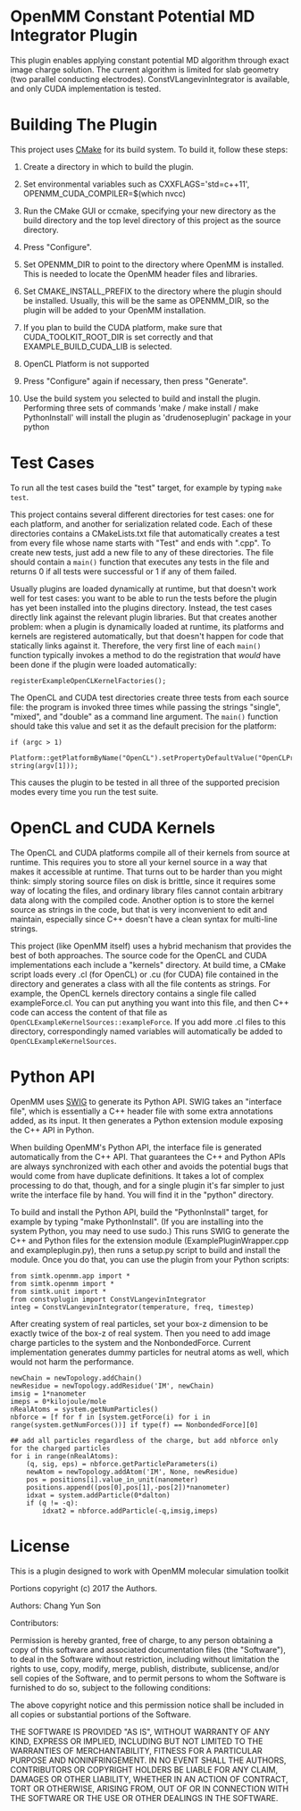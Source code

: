 OpenMM Constant Potential MD Integrator Plugin
=====================

This plugin enables applying constant potential MD algorithm through exact image charge solution.
The current algorithm is limited for slab geometry (two parallel conducting electrodes).
ConstVLangevinIntegrator is available, and only CUDA implementation is tested.

Building The Plugin
===================

This project uses [CMake](http://www.cmake.org) for its build system.  To build it, follow these
steps:

1. Create a directory in which to build the plugin.

2. Set environmental variables such as CXXFLAGS='std=c++11', OPENMM_CUDA_COMPILER=$(which nvcc)

3. Run the CMake GUI or ccmake, specifying your new directory as the build directory and the top
level directory of this project as the source directory.

4. Press "Configure".

5. Set OPENMM_DIR to point to the directory where OpenMM is installed.  This is needed to locate
the OpenMM header files and libraries.

6. Set CMAKE_INSTALL_PREFIX to the directory where the plugin should be installed.  Usually,
this will be the same as OPENMM_DIR, so the plugin will be added to your OpenMM installation.

7. If you plan to build the CUDA platform, make sure that CUDA_TOOLKIT_ROOT_DIR is set correctly
and that EXAMPLE_BUILD_CUDA_LIB is selected.

8. OpenCL Platform is not supported

9. Press "Configure" again if necessary, then press "Generate".

10. Use the build system you selected to build and install the plugin.
Performing three sets of commands 'make / make install / make PythonInstall' will install the plugin
as 'drudenoseplugin' package in your python



Test Cases
==========

To run all the test cases build the "test" target, for example by typing `make test`.

This project contains several different directories for test cases: one for each platform, and
another for serialization related code.  Each of these directories contains a CMakeLists.txt file
that automatically creates a test from every file whose name starts with "Test" and ends with
".cpp".  To create new tests, just add a new file to any of these directories.  The file should
contain a `main()` function that executes any tests in the file and returns 0 if all tests were
successful or 1 if any of them failed.

Usually plugins are loaded dynamically at runtime, but that doesn't work well for test cases:
you want to be able to run the tests before the plugin has yet been installed into the plugins
directory.  Instead, the test cases directly link against the relevant plugin libraries.  But
that creates another problem: when a plugin is dynamically loaded at runtime, its platforms and
kernels are registered automatically, but that doesn't happen for code that statically links
against it.  Therefore, the very first line of each `main()` function typically invokes a method
to do the registration that _would_ have been done if the plugin were loaded automatically:

    registerExampleOpenCLKernelFactories();

The OpenCL and CUDA test directories create three tests from each source file: the program is
invoked three times while passing the strings "single", "mixed", and "double" as a command line
argument.  The `main()` function should take this value and set it as the default precision for
the platform:

    if (argc > 1)
        Platform::getPlatformByName("OpenCL").setPropertyDefaultValue("OpenCLPrecision", string(argv[1]));

This causes the plugin to be tested in all three of the supported precision modes every time you
run the test suite.


OpenCL and CUDA Kernels
=======================

The OpenCL and CUDA platforms compile all of their kernels from source at runtime.  This
requires you to store all your kernel source in a way that makes it accessible at runtime.  That
turns out to be harder than you might think: simply storing source files on disk is brittle,
since it requires some way of locating the files, and ordinary library files cannot contain
arbitrary data along with the compiled code.  Another option is to store the kernel source as
strings in the code, but that is very inconvenient to edit and maintain, especially since C++
doesn't have a clean syntax for multi-line strings.

This project (like OpenMM itself) uses a hybrid mechanism that provides the best of both
approaches.  The source code for the OpenCL and CUDA implementations each include a "kernels"
directory.  At build time, a CMake script loads every .cl (for OpenCL) or .cu (for CUDA) file
contained in the directory and generates a class with all the file contents as strings.  For
example, the OpenCL kernels directory contains a single file called exampleForce.cl.  You can
put anything you want into this file, and then C++ code can access the content of that file
as `OpenCLExampleKernelSources::exampleForce`.  If you add more .cl files to this directory,
correspondingly named variables will automatically be added to `OpenCLExampleKernelSources`.


Python API
==========

OpenMM uses [SWIG](http://www.swig.org) to generate its Python API.  SWIG takes an "interface
file", which is essentially a C++ header file with some extra annotations added, as its input.
It then generates a Python extension module exposing the C++ API in Python.

When building OpenMM's Python API, the interface file is generated automatically from the C++
API.  That guarantees the C++ and Python APIs are always synchronized with each other and avoids
the potential bugs that would come from have duplicate definitions.  It takes a lot of complex
processing to do that, though, and for a single plugin it's far simpler to just write the
interface file by hand.  You will find it in the "python" directory.

To build and install the Python API, build the "PythonInstall" target, for example by typing
"make PythonInstall".  (If you are installing into the system Python, you may need to use sudo.)
This runs SWIG to generate the C++ and Python files for the extension module
(ExamplePluginWrapper.cpp and exampleplugin.py), then runs a setup.py script to build and
install the module.  Once you do that, you can use the plugin from your Python scripts:

    from simtk.openmm.app import *
    from simtk.openmm import *
    from simtk.unit import *
    from constvplugin import ConstVLangevinIntegrator
    integ = ConstVLangevinIntegrator(temperature, freq, timestep)

After creating system of real particles, set your box-z dimension to be exactly twice of the box-z of real system.
Then you need to add image charge particles to the system and the NonbondedForce.
Current implementation generates dummy particles for neutral atoms as well, which would not harm the performance.

    newChain = newTopology.addChain()
    newResidue = newTopology.addResidue('IM', newChain)
    imsig = 1*nanometer
    imeps = 0*kilojoule/mole
    nRealAtoms = system.getNumParticles()
    nbforce = [f for f in [system.getForce(i) for i in range(system.getNumForces())] if type(f) == NonbondedForce][0]

    ## add all particles regardless of the charge, but add nbforce only for the charged particles
    for i in range(nRealAtoms):
        (q, sig, eps) = nbforce.getParticleParameters(i)
        newAtom = newTopology.addAtom('IM', None, newResidue)
        pos = positions[i].value_in_unit(nanometer)
        positions.append((pos[0],pos[1],-pos[2])*nanometer)
        idxat = system.addParticle(0*dalton)
        if (q != -q):
            idxat2 = nbforce.addParticle(-q,imsig,imeps)


License
=======

This is a plugin designed to work with OpenMM molecular simulation toolkit

Portions copyright (c) 2017 the Authors.

Authors: Chang Yun Son

Contributors:

Permission is hereby granted, free of charge, to any person obtaining a
copy of this software and associated documentation files (the "Software"),
to deal in the Software without restriction, including without limitation
the rights to use, copy, modify, merge, publish, distribute, sublicense,
and/or sell copies of the Software, and to permit persons to whom the
Software is furnished to do so, subject to the following conditions:

The above copyright notice and this permission notice shall be included in
all copies or substantial portions of the Software.

THE SOFTWARE IS PROVIDED "AS IS", WITHOUT WARRANTY OF ANY KIND, EXPRESS OR
IMPLIED, INCLUDING BUT NOT LIMITED TO THE WARRANTIES OF MERCHANTABILITY,
FITNESS FOR A PARTICULAR PURPOSE AND NONINFRINGEMENT. IN NO EVENT SHALL
THE AUTHORS, CONTRIBUTORS OR COPYRIGHT HOLDERS BE LIABLE FOR ANY CLAIM,
DAMAGES OR OTHER LIABILITY, WHETHER IN AN ACTION OF CONTRACT, TORT OR
OTHERWISE, ARISING FROM, OUT OF OR IN CONNECTION WITH THE SOFTWARE OR THE
USE OR OTHER DEALINGS IN THE SOFTWARE.

